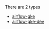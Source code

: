 There are 2 types
* [airflow-gke](https://console.cloud.google.com/sql/instances/airflow-gke/overview?project=unext-recommender-system)
* [airflow-gke-dev](https://console.cloud.google.com/sql/instances/airflow-gke-dev/overview?project=unext-recommender-system)
